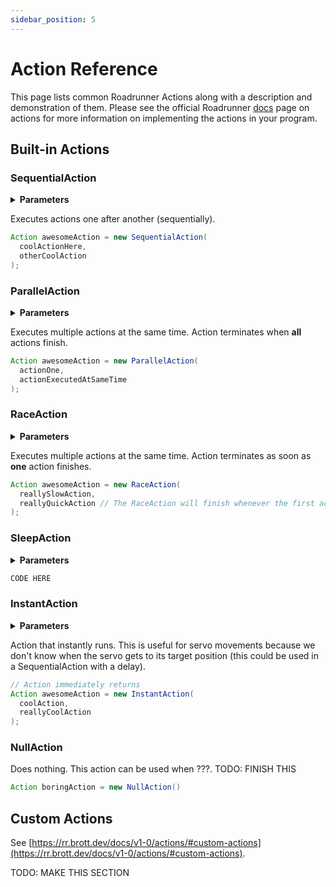 ```yaml
---
sidebar_position: 5
---
```


# Action Reference

This page lists common Roadrunner Actions along with a description and demonstration of them. Please see the official Roadrunner [docs](https://rr.brott.dev/docs/v1-0/actions/) page on actions for more information on implementing the actions in your program.

## Built-in Actions

### SequentialAction
<details>
  <summary><strong>Parameters</strong></summary>
  ##### SequentialAction(Action actions)
  ##### SequentialAction(List\<Action\> initialActions)
</details>

Executes actions one after another (sequentially).

```java
Action awesomeAction = new SequentialAction(
  coolActionHere,
  otherCoolAction
);
```

### ParallelAction
<details>
  <summary><strong>Parameters</strong></summary>
  ##### ParallelAction(Action actions)
  ##### ParallelAction(List\<Action\> initialActions)
</details>

Executes multiple actions at the same time. Action terminates when <strong>all</strong> actions finish.

```java
Action awesomeAction = new ParallelAction(
  actionOne,
  actionExecutedAtSameTime
);
```

### RaceAction
<details>
  <summary><strong>Parameters</strong></summary>
  ##### RaceActionAction(Action actions)
  ##### RaceActionAction(List\<Action\> initialActions)
</details>

Executes multiple actions at the same time. Action terminates as soon as <strong>one</strong> action finishes.

```java
Action awesomeAction = new RaceAction(
  reallySlowAction,
  reallyQuickAction // The RaceAction will finish whenever the first action returns.
);
```

### SleepAction
<details>
  <summary><strong>Parameters</strong></summary>
  ##### SleepAction(Action actions)
  ##### SleepAction(List\<Action\> initialActions)
</details>

```java
CODE HERE
```

### InstantAction
<details>
  <summary><strong>Parameters</strong></summary>
  ##### InstantAction(InstantFunction f)
</details>

Action that instantly runs. This is useful for servo movements because we don't know when the servo gets to its target position (this could be used in a SequentialAction with a delay).

```java
// Action immediately returns
Action awesomeAction = new InstantAction(
  coolAction,
  reallyCoolAction
);
```

### NullAction
Does nothing. This action can be used when ???. TODO: FINISH THIS

```java
Action boringAction = new NullAction()
```

## Custom Actions

See [https://rr.brott.dev/docs/v1-0/actions/#custom-actions](https://rr.brott.dev/docs/v1-0/actions/#custom-actions).

TODO: MAKE THIS SECTION
